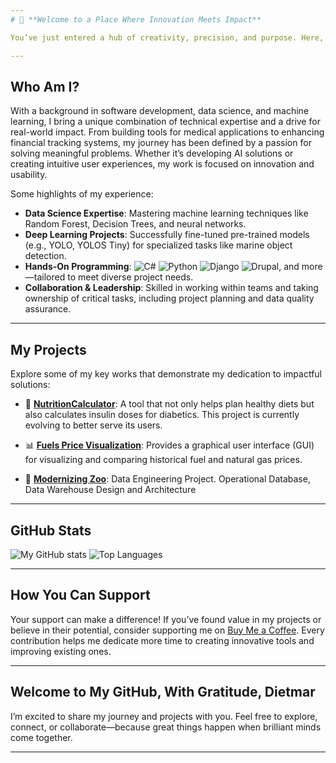 ```yaml
---
# 🌟 **Welcome to a Place Where Innovation Meets Impact**

You’ve just entered a hub of creativity, precision, and purpose. Here, technology isn’t just code—it’s a tool for making lives better, simpler, and more efficient. If you’re searching for cutting-edge projects, data-driven insights, and a developer who’s equally passionate about growth and excellence, you’ve found the right place.

---
```


## **Who Am I?**

With a background in software development, data science, and machine learning, I bring a unique combination of technical expertise and a drive for real-world impact. From building tools for medical applications to enhancing financial tracking systems, my journey has been defined by a passion for solving meaningful problems. Whether it’s developing AI solutions or creating intuitive user experiences, my work is focused on innovation and usability.

Some highlights of my experience:
- **Data Science Expertise**: Mastering machine learning techniques like Random Forest, Decision Trees, and neural networks.
- **Deep Learning Projects**: Successfully fine-tuned pre-trained models (e.g., YOLO, YOLOS Tiny) for specialized tasks like marine object detection.
- **Hands-On Programming**: ![C#](https://img.shields.io/badge/c%23-%23239120.svg?style=for-the-badge&logo=csharp&logoColor=white) ![Python](https://img.shields.io/badge/python-3670A0?style=for-the-badge&logo=python&logoColor=ffdd54) ![Django](https://img.shields.io/badge/django-%23092E20.svg?style=for-the-badge&logo=django&logoColor=white) ![Drupal](https://img.shields.io/badge/drupal-%230678BE.svg?style=for-the-badge&logo=drupal&logoColor=white), and more—tailored to meet diverse project needs.
- **Collaboration & Leadership**: Skilled in working within teams and taking ownership of critical tasks, including project planning and data quality assurance.

---

## **My Projects**

Explore some of my key works that demonstrate my dedication to impactful solutions:
- 🥗 **[NutritionCalculator](https://github.com/whellcome/NutritionCalculator)**: A tool that not only helps plan healthy diets but also calculates insulin doses for diabetics. This project is currently evolving to better serve its users. 

- 📊 **[Fuels Price Visualization](https://github.com/whellcome/all_fuels_viz)**: Provides a graphical user interface (GUI) for visualizing and comparing historical fuel and natural gas prices. 

- 🌷 **[Modernizing Zoo](https://github.com/whellcome/CityZoo)**: Data Engineering Project. Operational Database, Data Warehouse Design and Architecture

<!-- This is hidden: - 🚤 **[Marine Object Detection](https://github.com/username/MarineDetection)**: A deep learning project that leverages YOLO models to support rescue operations at sea. 
<img src="https://img.shields.io/badge/python-3670A0?style=for-the-badge&logo=python&logoColor=ffdd54" alt="Python" width="60"> python
<img src="https://img.shields.io/badge/c%23-%23239120.svg?style=for-the-badge&logo=csharp&logoColor=white" alt="C#" width="23"> C#
-->
---

## **GitHub Stats**

![My GitHub stats](http://github-profile-summary-cards.vercel.app/api/cards/stats?username=whellcome&theme=tokyonight) ![Top Languages](https://github-readme-stats.vercel.app/api/top-langs/?username=whellcome&theme=tokyonight&custom_title=Languages%20I%20use) 

---

## **How You Can Support**

Your support can make a difference! If you’ve found value in my projects or believe in their potential, consider supporting me on [Buy Me a Coffee](https://www.buymeacoffee.com/whellcome). Every contribution helps me dedicate more time to creating innovative tools and improving existing ones.

---

## **Welcome to My GitHub, With Gratitude, Dietmar**

I’m excited to share my journey and projects with you. Feel free to explore, connect, or collaborate—because great things happen when brilliant minds come together.

---


<!--
**whellcome/whellcome** is a ✨ _special_ ✨ repository because its `README.md` (this file) appears on your GitHub profile.

Here are some ideas to get you started:

- 🔭 I’m currently working on ...
- 🌱 I’m currently learning ...
- 👯 I’m looking to collaborate on ...
- 🤔 I’m looking for help with ...
- 💬 Ask me about ...
- 📫 How to reach me: ...
- 😄 Pronouns: ...
- ⚡ Fun fact: ...
-->
